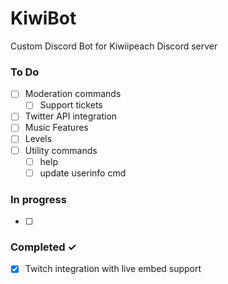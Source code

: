 # KiwiBot
Custom Discord Bot for Kiwiipeach Discord server

### To Do
- [ ] Moderation commands
  - [ ] Support tickets
- [ ] Twitter API integration
- [ ] Music Features
- [ ] Levels
- [ ] Utility commands
  - [ ] help 
  - [ ] update userinfo cmd

### In progress
- [ ]  

### Completed ✓
- [x] Twitch integration with live embed support 